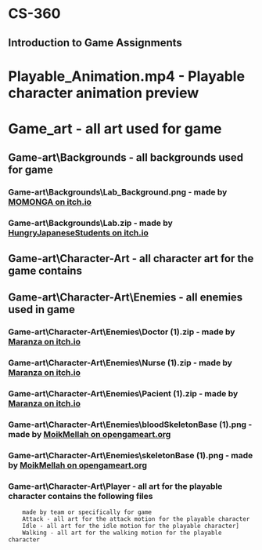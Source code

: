 # CS-360
## Introduction to Game Assignments

# Playable_Animation.mp4 - Playable character animation preview 
# Game_art - all art used for game
  ## Game-art\Backgrounds - all backgrounds used for game
   ### Game-art\Backgrounds\Lab_Background.png - made by [MOMONGA on itch.io](https://itch.io/profile/momongaa)
  ### Game-art\Backgrounds\Lab.zip - made by [HungryJapaneseStudents on itch.io](https://hungryjapanesestudents.itch.io)
  ## Game-art\Character-Art - all character art for the game contains
  ## Game-art\Character-Art\Enemies - all enemies used in game
  ### Game-art\Character-Art\Enemies\Doctor (1).zip - made by [Maranza on itch.io](https://maranza.itch.io)
### Game-art\Character-Art\Enemies\Nurse (1).zip - made by [Maranza on itch.io](https://maranza.itch.io)
### Game-art\Character-Art\Enemies\Pacient (1).zip - made by [Maranza on itch.io](https://maranza.itch.io)
### Game-art\Character-Art\Enemies\bloodSkeletonBase (1).png - made by [MoikMellah on opengameart.org](https://opengameart.org/content/mv-platformer-skeleton)
### Game-art\Character-Art\Enemies\skeletonBase (1).png - made by [MoikMellah on opengameart.org](https://opengameart.org/content/mv-platformer-skeleton)


 
  
### Game-art\Character-Art\Player - all art for the playable character contains the following files
        
        made by team or specifically for game
        Attack - all art for the attack motion for the playable character 
        Idle - all art for the idle motion for the playable character]
        Walking - all art for the walking motion for the playable character





